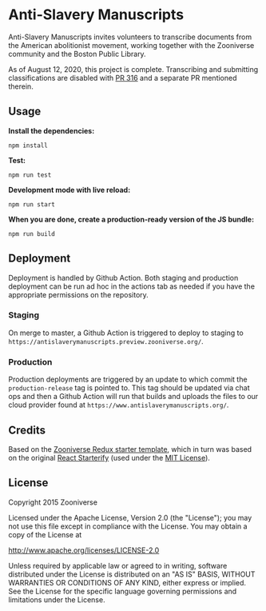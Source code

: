 # Anti-Slavery Manuscripts

Anti-Slavery Manuscripts invites volunteers to transcribe documents from the American abolitionist movement, working together with the Zooniverse community and the Boston Public Library.

As of August 12, 2020, this project is complete. Transcribing and submitting classifications are disabled with [PR 316](https://github.com/zooniverse/anti-slavery-manuscripts/pull/316) and a separate PR mentioned therein.

## Usage

__Install the dependencies:__

`npm install`

__Test:__

```npm run test```

__Development mode with live reload:__

```npm run start```

__When you are done, create a production-ready version of the JS bundle:__

```npm run build```

## Deployment

Deployment is handled by Github Action. Both staging and production deployment can be run ad hoc in the actions tab as needed if you have the appropriate permissions on the repository.

### Staging

On merge to master, a Github Action is triggered to deploy to staging to `https://antislaverymanuscripts.preview.zooniverse.org/`.

### Production

Production deployments are triggered by an update to which commit the `production-release` tag is pointed to. This tag should be updated via chat ops and then a Github Action will run that builds and uploads the files to our cloud provider found at `https://www.antislaverymanuscripts.org/`.

## Credits

Based on the [Zooniverse Redux starter template](https://github.com/zooniverse/zoo-reduxify/),
which in turn was based on the original [React Starterify](https://github.com/Granze/react-starterify)
(used under the [MIT License](http://opensource.org/licenses/MIT)).

## License

Copyright 2015 Zooniverse

Licensed under the Apache License, Version 2.0 (the "License");
you may not use this file except in compliance with the License.
You may obtain a copy of the License at

   http://www.apache.org/licenses/LICENSE-2.0

Unless required by applicable law or agreed to in writing, software
distributed under the License is distributed on an "AS IS" BASIS,
WITHOUT WARRANTIES OR CONDITIONS OF ANY KIND, either express or implied.
See the License for the specific language governing permissions and
limitations under the License.

